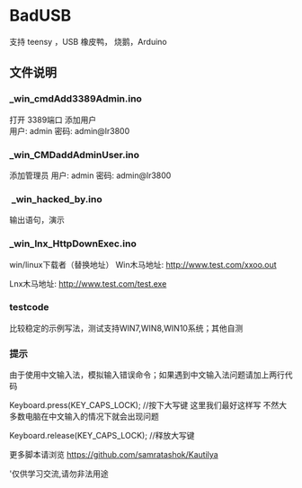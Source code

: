 # BadUSB
支持 teensy ，USB 橡皮鸭， 烧鹅，Arduino

## 文件说明



### _win_cmdAdd3389Admin.ino

打开 3389端口 添加用户  
用户: admin
密码: admin@lr3800

### _win_CMDaddAdminUser.ino

添加管理员
用户: admin
密码: admin@lr3800



###  _win_hacked_by.ino
输出语句，演示



### _win_lnx_HttpDownExec.ino

win/linux下载者（替换地址）
Win木马地址: http://www.test.com/xxoo.out

Lnx木马地址: http://www.test.com/test.exe

### testcode 
比较稳定的示例写法，测试支持WIN7,WIN8,WIN10系统；其他自测

### 提示

由于使用中文输入法，模拟输入错误命令；如果遇到中文输入法问题请加上两行代码

Keyboard.press(KEY_CAPS_LOCK); //按下大写键 这里我们最好这样写 不然大多数电脑在中文输入的情况下就会出现问题

Keyboard.release(KEY_CAPS_LOCK); //释放大写键


更多脚本请浏览 https://github.com/samratashok/Kautilya


'仅供学习交流,请勿非法用途

